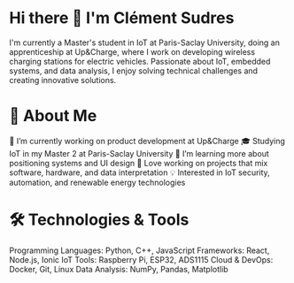 # Hi there 👋 I'm Clément Sudres
I'm currently a Master's student in IoT at Paris-Saclay University, doing an apprenticeship at Up&Charge, where I work on developing wireless charging stations for electric vehicles. Passionate about IoT, embedded systems, and data analysis, I enjoy solving technical challenges and creating innovative solutions.

# 🚀 About Me
🔭 I’m currently working on product development at Up&Charge
🎓 Studying IoT in my Master 2 at Paris-Saclay University
🌱 I’m learning more about positioning systems and UI design
🤖 Love working on projects that mix software, hardware, and data interpretation
💡 Interested in IoT security, automation, and renewable energy technologies

# 🛠️ Technologies & Tools
Programming Languages: Python, C++, JavaScript
Frameworks: React, Node.js, Ionic
IoT Tools: Raspberry Pi, ESP32, ADS1115
Cloud & DevOps: Docker, Git, Linux
Data Analysis: NumPy, Pandas, Matplotlib
